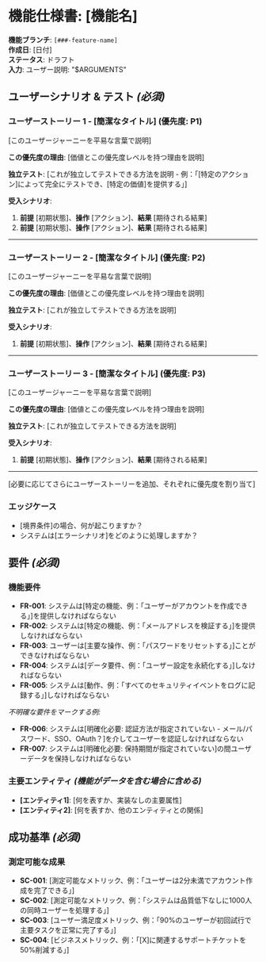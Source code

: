 # 機能仕様書: [機能名]

**機能ブランチ**: `[###-feature-name]`  
**作成日**: [日付]  
**ステータス**: ドラフト  
**入力**: ユーザー説明: "$ARGUMENTS"  

## ユーザーシナリオ & テスト *(必須)*

<!--
  重要: ユーザーストーリーは重要度順にユーザージャーニーとして優先順位付けする必要があります。
  各ユーザーストーリー/ジャーニーは独立してテスト可能でなければなりません - つまり、そのうちの1つだけを実装しても、
  価値を提供する実行可能なMVP（Minimum Viable Product）を持つべきです。

  各ストーリーに優先度（P1、P2、P3など）を割り当て、P1が最も重要です。
  各ストーリーを以下が可能な独立した機能スライスとして考えてください：
  - 独立して開発可能
  - 独立してテスト可能
  - 独立してデプロイ可能
  - ユーザーに独立してデモンストレーション可能
-->

### ユーザーストーリー 1 - [簡潔なタイトル] (優先度: P1)

[このユーザージャーニーを平易な言葉で説明]

**この優先度の理由**: [価値とこの優先度レベルを持つ理由を説明]

**独立テスト**: [これが独立してテストできる方法を説明 - 例：「[特定のアクション]によって完全にテストでき、[特定の価値]を提供する」]

**受入シナリオ**:

1. **前提** [初期状態]、**操作** [アクション]、**結果** [期待される結果]
2. **前提** [初期状態]、**操作** [アクション]、**結果** [期待される結果]

---

### ユーザーストーリー 2 - [簡潔なタイトル] (優先度: P2)

[このユーザージャーニーを平易な言葉で説明]

**この優先度の理由**: [価値とこの優先度レベルを持つ理由を説明]

**独立テスト**: [これが独立してテストできる方法を説明]

**受入シナリオ**:

1. **前提** [初期状態]、**操作** [アクション]、**結果** [期待される結果]

---

### ユーザーストーリー 3 - [簡潔なタイトル] (優先度: P3)

[このユーザージャーニーを平易な言葉で説明]

**この優先度の理由**: [価値とこの優先度レベルを持つ理由を説明]

**独立テスト**: [これが独立してテストできる方法を説明]

**受入シナリオ**:

1. **前提** [初期状態]、**操作** [アクション]、**結果** [期待される結果]

---

[必要に応じてさらにユーザーストーリーを追加、それぞれに優先度を割り当て]

### エッジケース

<!--
  アクション必要: このセクションの内容はプレースホルダーです。
  適切なエッジケースを記入してください。
-->

- [境界条件]の場合、何が起こりますか？
- システムは[エラーシナリオ]をどのように処理しますか？

## 要件 *(必須)*

<!--
  アクション必要: このセクションの内容はプレースホルダーです。
  適切な機能要件を記入してください。
-->

### 機能要件

- **FR-001**: システムは[特定の機能、例：「ユーザーがアカウントを作成できる」]を提供しなければならない
- **FR-002**: システムは[特定の機能、例：「メールアドレスを検証する」]を提供しなければならない
- **FR-003**: ユーザーは[主要な操作、例：「パスワードをリセットする」]ことができなければならない
- **FR-004**: システムは[データ要件、例：「ユーザー設定を永続化する」]しなければならない
- **FR-005**: システムは[動作、例：「すべてのセキュリティイベントをログに記録する」]しなければならない

*不明確な要件をマークする例:*

- **FR-006**: システムは[明確化必要: 認証方法が指定されていない - メール/パスワード、SSO、OAuth？]を介してユーザーを認証しなければならない
- **FR-007**: システムは[明確化必要: 保持期間が指定されていない]の間ユーザーデータを保持しなければならない

### 主要エンティティ *(機能がデータを含む場合に含める)*

- **[エンティティ1]**: [何を表すか、実装なしの主要属性]
- **[エンティティ2]**: [何を表すか、他のエンティティとの関係]

## 成功基準 *(必須)*

<!--
  アクション必要: 測定可能な成功基準を定義してください。
  これらは技術非依存で測定可能でなければなりません。
-->

### 測定可能な成果

- **SC-001**: [測定可能なメトリック、例：「ユーザーは2分未満でアカウント作成を完了できる」]
- **SC-002**: [測定可能なメトリック、例：「システムは品質低下なしに1000人の同時ユーザーを処理する」]
- **SC-003**: [ユーザー満足度メトリック、例：「90%のユーザーが初回試行で主要タスクを正常に完了する」]
- **SC-004**: [ビジネスメトリック、例：「[X]に関連するサポートチケットを50%削減する」]
